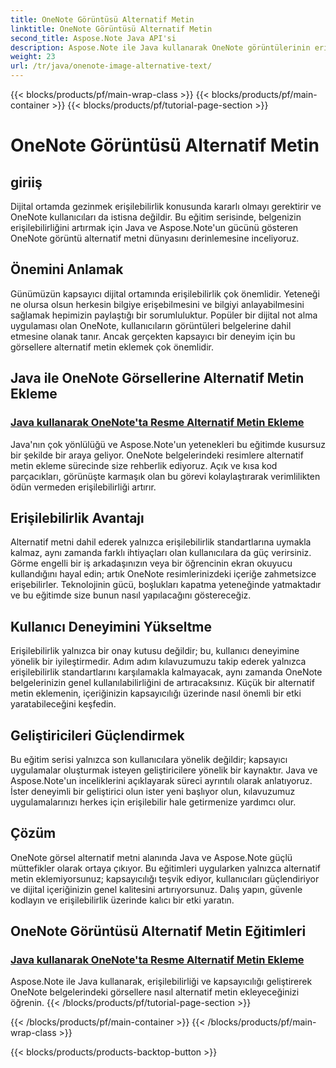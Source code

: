 ```yaml
---
title: OneNote Görüntüsü Alternatif Metin
linktitle: OneNote Görüntüsü Alternatif Metin
second_title: Aspose.Note Java API'si
description: Aspose.Note ile Java kullanarak OneNote görüntülerinin erişilebilirliğini geliştirmeyi öğrenin. Kapsayıcılığı artırmak ve kullanıcı deneyimini geliştirmek için alternatif metni zahmetsizce ekleyin.
weight: 23
url: /tr/java/onenote-image-alternative-text/
---
```


{{< blocks/products/pf/main-wrap-class >}}
{{< blocks/products/pf/main-container >}}
{{< blocks/products/pf/tutorial-page-section >}}

# OneNote Görüntüsü Alternatif Metin

## giriiş

Dijital ortamda gezinmek erişilebilirlik konusunda kararlı olmayı gerektirir ve OneNote kullanıcıları da istisna değildir. Bu eğitim serisinde, belgenizin erişilebilirliğini artırmak için Java ve Aspose.Note'un gücünü gösteren OneNote görüntü alternatif metni dünyasını derinlemesine inceliyoruz.

## Önemini Anlamak
Günümüzün kapsayıcı dijital ortamında erişilebilirlik çok önemlidir. Yeteneği ne olursa olsun herkesin bilgiye erişebilmesini ve bilgiyi anlayabilmesini sağlamak hepimizin paylaştığı bir sorumluluktur. Popüler bir dijital not alma uygulaması olan OneNote, kullanıcıların görüntüleri belgelerine dahil etmesine olanak tanır. Ancak gerçekten kapsayıcı bir deneyim için bu görsellere alternatif metin eklemek çok önemlidir.

## Java ile OneNote Görsellerine Alternatif Metin Ekleme
### [Java kullanarak OneNote'ta Resme Alternatif Metin Ekleme](./add-alternative-text-to-image/)
Java'nın çok yönlülüğü ve Aspose.Note'un yetenekleri bu eğitimde kusursuz bir şekilde bir araya geliyor. OneNote belgelerindeki resimlere alternatif metin ekleme sürecinde size rehberlik ediyoruz. Açık ve kısa kod parçacıkları, görünüşte karmaşık olan bu görevi kolaylaştırarak verimlilikten ödün vermeden erişilebilirliği artırır.

## Erişilebilirlik Avantajı
Alternatif metni dahil ederek yalnızca erişilebilirlik standartlarına uymakla kalmaz, aynı zamanda farklı ihtiyaçları olan kullanıcılara da güç verirsiniz. Görme engelli bir iş arkadaşınızın veya bir öğrencinin ekran okuyucu kullandığını hayal edin; artık OneNote resimlerinizdeki içeriğe zahmetsizce erişebilirler. Teknolojinin gücü, boşlukları kapatma yeteneğinde yatmaktadır ve bu eğitimde size bunun nasıl yapılacağını göstereceğiz.

## Kullanıcı Deneyimini Yükseltme
Erişilebilirlik yalnızca bir onay kutusu değildir; bu, kullanıcı deneyimine yönelik bir iyileştirmedir. Adım adım kılavuzumuzu takip ederek yalnızca erişilebilirlik standartlarını karşılamakla kalmayacak, aynı zamanda OneNote belgelerinizin genel kullanılabilirliğini de artıracaksınız. Küçük bir alternatif metin eklemenin, içeriğinizin kapsayıcılığı üzerinde nasıl önemli bir etki yaratabileceğini keşfedin.

## Geliştiricileri Güçlendirmek
Bu eğitim serisi yalnızca son kullanıcılara yönelik değildir; kapsayıcı uygulamalar oluşturmak isteyen geliştiricilere yönelik bir kaynaktır. Java ve Aspose.Note'un inceliklerini açıklayarak süreci ayrıntılı olarak anlatıyoruz. İster deneyimli bir geliştirici olun ister yeni başlıyor olun, kılavuzumuz uygulamalarınızı herkes için erişilebilir hale getirmenize yardımcı olur.

## Çözüm
OneNote görsel alternatif metni alanında Java ve Aspose.Note güçlü müttefikler olarak ortaya çıkıyor. Bu eğitimleri uygularken yalnızca alternatif metin eklemiyorsunuz; kapsayıcılığı teşvik ediyor, kullanıcıları güçlendiriyor ve dijital içeriğinizin genel kalitesini artırıyorsunuz. Dalış yapın, güvenle kodlayın ve erişilebilirlik üzerinde kalıcı bir etki yaratın.
## OneNote Görüntüsü Alternatif Metin Eğitimleri
### [Java kullanarak OneNote'ta Resme Alternatif Metin Ekleme](./add-alternative-text-to-image/)
Aspose.Note ile Java kullanarak, erişilebilirliği ve kapsayıcılığı geliştirerek OneNote belgelerindeki görsellere nasıl alternatif metin ekleyeceğinizi öğrenin.
{{< /blocks/products/pf/tutorial-page-section >}}

{{< /blocks/products/pf/main-container >}}
{{< /blocks/products/pf/main-wrap-class >}}

{{< blocks/products/products-backtop-button >}}
